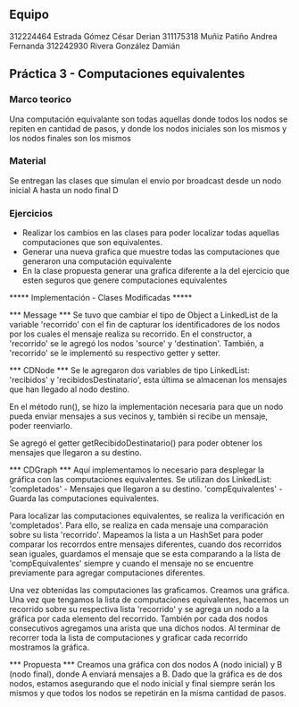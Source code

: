 
## Equipo
312224464 Estrada Gómez César Derian
311175318 Muñiz Patiño Andrea Fernanda
312242930 Rivera González Damián


## Práctica 3 - Computaciones equivalentes
### Marco teorico
Una computación equivalante son todas aquellas donde todos los nodos se repiten en cantidad de pasos, y donde los nodos iniciales son los mismos y los nodos finales son los mismos

### Material
Se entregan las clases que simulan el envio por broadcast desde un nodo inicial A hasta un nodo final D

### Ejercicios
* Realizar los cambios en las clases para poder localizar todas aquellas computaciones que son equivalentes.
* Generar una nueva grafica que muestre todas las computaciones que generaron una computación equivalente
* En la clase propuesta generar una grafica diferente a la del ejercicio que esten seguros que genere computaciones equivalentes


***** Implementación - Clases Modificadas *****

*** Message ***
Se tuvo que cambiar el tipo de Object a LinkedList<String> de la variable 'recorrido' con el fin de capturar
los identificadores de los nodos por los cuales el mensaje realiza su recorrido.
En el constructor, a 'recorrido' se le agregó los nodos 'source' y 'destination'.
También, a 'recorrido' se le implementó su respectivo getter y setter.

*** CDNode ***
Se le agregaron dos variables de tipo LinkedList<Message>: 'recibidos' y 'recibidosDestinatario', esta última se almacenan los mensajes que han llegado al nodo destino.

En el método run(), se hizo la implementación necesaria para que un nodo pueda enviar mensajes a sus vecinos y, también si recibe un mensaje, poder reenviarlo.

Se agregó el getter getRecibidoDestinatario() para poder obtener los mensajes que llegaron a su destino. 

*** CDGraph ***
Aquí implementamos lo necesario para desplegar la gráfica con las computaciones equivalentes.
Se utilizan dos LinkedList<Message>:
	'completados' - Mensajes que llegaron a su destino.
	'compEquivalentes' - Guarda las computaciones equivalentes.

Para localizar las computaciones equivalentes, se realiza la verificación en 'completados'. Para ello, se realiza en cada mensaje una comparación sobre su lista 'recorrido'. Mapeamos la lista a un HashSet para poder comparar los recorrdos entre mensajes diferentes, cuando dos recorridos sean iguales, guardamos el mensaje que se esta comparando a la lista de 'compEquivalentes' siempre y cuando el mensaje no se encuentre previamente para agregar computaciones diferentes.

Una vez obtenidas las computaciones las graficamos. Creamos una gráfica.
Una vez que tengamos la lista de computaciones equivalentes, hacemos un recorrido sobre su respectiva lista 'recorrido' y se agrega un nodo a la gráfica por cada elemento del recorrido.
También por cada dos nodos consecutivos agregamos una arista que una dichos nodos.
Al terminar de recorrer toda la lista de computaciones y graficar cada recorrido mostramos la gráfica.

*** Propuesta ***
Creamos una gráfica con dos nodos A (nodo inicial) y B (nodo final), donde A enviará mensajes a B.
Dado que la gráfica es de dos nodos, estamos asegurando que el nodo inicial y final siempre serán los mismos y que todos los nodos se repetirán en la misma cantidad de pasos.